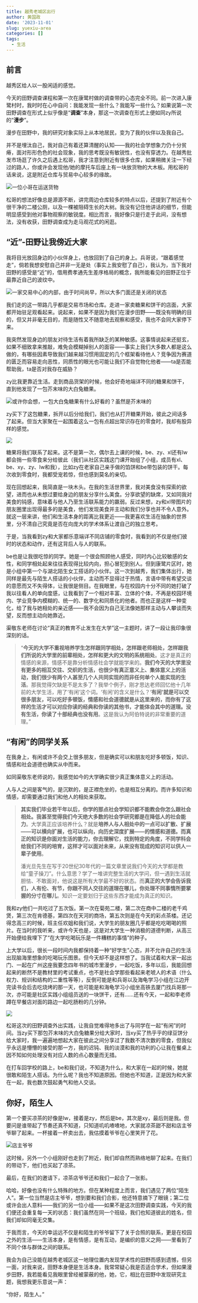 ```yaml
---
title: 越秀老城区出行
author: 黄国政
date: '2023-11-01'
slug: yuexiu-area
categories: []
tags:
  - 生活
---
```


<!--more-->

## 前言

越秀区给人以一股闲适的感觉。

今天的田野调查课程和第一次在康鹭村做的调查带的心态完全不同。前一次进入康鹭村时，我时时在心中自问：我能发现一些什么？我能写一些什么？如果说第一次田野调查在形式上似乎像是“**调查**”本身，那这一次调查在形式上便如同zy所说的“**漫步**”。

漫步在田野中，我的研究对象实际上从本地居民，变为了我的伙伴以及我自己。

并不是埋汰自己，我对自己有着还算清醒的认知——我的社会学想象力仍十分贫瘠，面对形形色色的社会现象，我的思考既没有敏锐性，也没有穿透力。在越秀批发市场逛了许久之后遇上松哥，我才注意到附近有很多仓库，如果稍微关注一下经过的路人，你或许会发现他/她的摩托车后座上有一块放货物的大木板。用松哥的话来说，这是附近仓库与贸易中心较多的缘故。

![一位小哥在运送货物](https://cdn.jsdelivr.net/residualsun1/blog-static/images/2023/11/11-01-goods.jpg)

松哥的想法好像总是源源不断，讲完周边仓库较多的特点以后，还提到了附近有个很干净的二楼公厕，以及一棵被阻碍生长的大树。我没有记住他讲话的细节，但能明显感受到他对事物观察的敏锐度。相比而言，我好像只是行走于此间，没有想法，没有收获，田野调查成为走马观花式的闲逛。

## “近”-田野让我傍近大家

我将目光放回身边的小伙伴身上，也放回到了自己的身上。兵哥说，“跟着感觉走”，倘若我想安慰自己并非一无是处（事实上我安慰了自己），我认为，当下我对田野的感受是“近”的，借用费孝通先生差序格局的概念，我所能看见的田野正位于最靠近自己的波纹中。

![一家交易中心的内部，由于时间尚早，所以大多门面还是关闭的状态](https://cdn.jsdelivr.net/residualsun1/blog-static/images/2023/11/11-01-market.jpg)

我们走的这一带路几乎都是交易市场和仓库。走进一家卖糖果和饼干的店面，大家都开始驻足观看起来。说起来，如果不是因为我们在漫步田野——既没有明确的目的，但又并非毫无目的，而是随性又不随意地去观察和感受，我也不会同大家停下来。

我突然发现身边的朋友对待生活有着我所缺乏的某种敏感。这事情说起来还挺玄，如果不细致拿来推敲，难免会模糊掉别人的面容——事实上我们大多数人都是这么做的，有哪些因素导致我们越来越习惯用固定的几个框架看待他人？竞争因为赛道的匮乏而容易走向恶性，同质性的眼光也可能让我们不自觉物化他者——ta是否能帮助我，ta是否对我存在威胁？

zy比我更靠近生活。走到商品货架的时候，他会好奇地端详不同的糖果和饼干，直到他发现了一包芥末味的大白兔糖果。

![或许你会想，一包大白兔糖果有什么好看的？虽然是芥末味的](https://cdn.jsdelivr.net/residualsun1/blog-static/images/2023/11/11-01-dabaitu.jpg)

zy买下了这包糖果，拆开以后分给我们，我们也从打开糖果开始，彼此之间话多了起来。但当大家聚在一起围着这么一包有点超出常识存在的零食时，我却有股异样的感觉。

![](https://cdn.jsdelivr.net/residualsun1/blog-static/images/2023/11/11-01-together.jpg)

糖果将我们联系了起来。这不是第一次，偶尔去上课的时候，be、zy、xl还有lw都会捎一些零食来分给彼此（我们从社区实践这门课开始组了小组，成员有xl、be、xy、zy、lw和我），比如zy在老家自己亲手做的馅饼和be带包装的饼干。每次收到零食时，我都受宠若惊，但也感到莫名的亲切。

现在回想起来，我简直是一块木头。在我的生活世界里，我对美食没有探索的欲望，进而也从未想过要给身边的朋友分享什么美食。分享欲望的缺席，又如同我对美食的钝感，意味着与他人乃至生活联系能力的羸弱。反过来想，zy和xl带图片的朋友圈里出现得最多的是美食，他们发现美食并主动和我们分享也并不令人意外。就这一层来讲，他们和生活本身的距离比我更近——我更喜欢生活在抽象的世界里，分不清自己究竟是否在向庞大的学术体系让渡自己的独立思考。

于是，当我看到zy和大家都乐意端详不同店铺的零食时，我看到的不仅是他们彼时的状态和动作，还有这背后人与人的联系。

be也是让我很吃惊的同学。她是一个很会照顾他人感受，同时内心比较敏感的女性，和同学相处起来往往表现得比较内向，担心冒犯到别人。但到康鹭片区时，她是小组中第一个与湖北陌生女工搭话的小伙伴。这一次到越秀，我们集体出行，她同样是最先与陌生人搭话的小伙伴，主动而不显得过于热情，言语中带有希望交谈的意愿而又不失得体，让我很是侧目。在我眼里，与在校园内十分不同的她打破了我以往看人的单向度感，让我看到了一个相对丰富、立体的个体，不再是校园环境内、学业竞争内模糊的、统一的、数字化和同质化的他者。而也正是这样一种变化，给了我与她相处的亲近感——我不会因为自己无法像她那样主动与人攀谈而失望，反而想主动向她靠近。

渠敬东老师在讨论“真正的教育不止发生在大学”这一主题时，讲了一段让我印象很深刻的话。

> “**今天的大学不重视培养学生怎样跟同学相处，怎样跟老师相处，怎样跟我们所说的大学里的前辈相处，怎样和更大的文明的系统相处**。这才是真正的情感的来源，情感不是靠分析情感社会学就能学来的。**我们今天的大学里没有更多的相互交往、交织的生活，也很少有真正意义上、集体意义上的活动，我们很少有两个人甚至几个人共同实现的而非任何单个人能实现的生活**。那我觉得欠缺是不是太多了？我举个例子，刚才思达老师回忆他十几年前的大学生活，用了‘有闲’这个词。‘有闲’的含义是什么？‘**有闲’就是可以交很多朋友，可以吃好多顿饭，情感和社会道德就是从这里来的，而你有了这样的生活才可以对应你读的经典和你读的其他书，才能体会其中的道理。没有生活，你读了十部经典也没有用**。这是我认为阿伯特说的非常重要的道理。”

## “有闲”的同学关系

在我身上，有闲或许不会交上很多朋友，但是确实可以和朋友吃好多顿饭，知识、情感和社会道德也确实从中而来。

如同渠敬东老师说的，我感觉如今的大学确实很少真正集体意义上的活动。

人与人之间是客气的，是沉默的，是正襟危坐的，也是相互分离的。而许多知识和情感，却需要通过我们和他人的相处来获取。

> **其实我们毕业若干年以后，你学的那点社会学知识都不能教会你怎么跟社会相处。我甚至觉得我们今天绝大多数的社会学研究都是在降低人的社会能力**。大学真正应该培养什么？就是**培养人与人相处中的一点可以扩散、扩展——可以横向扩展，也可以纵向，向历史深度扩展——的情感和道德。而真正的知识是你面对生活的能力，你去理解它，找到特定的角度，不同学科会给我们不同的培育，这样才可以面对未来，从来没有现成的知识可以供人一辈子使用**。
> 
> 
> 潘光旦先生在写于20世纪30年代的一篇文章里说我们今天的大学都是教给“童子操刀”。什么意思？学了一堆讲完整生活的大学问，但一遇到生活就胆怯、不敢面对，他说这是所有大学最不好的状态。而**真正的大学会告诉我们，人有伦、有节，你跟不同人交往的道理在哪儿，你处理不同事情所要掌握的分寸在哪儿**。知识一定要划归于这些东西才能成为真正的知识。
> 

我和zy他们一共吃过了五次饭。第一次在菊苑二楼，第二次在商中二楼的老千鸡煲，第三次在肯德基，第四次在天河的商场，第五次则是在今天的彩点茶楼。还记得念高三的时候，班主任欢姐和我们说，大学生的朋友圈几乎都是吃吃喝喝的照片。在当时的我听来，或许今天也是，这是对大学生一种消极的道德判断，从高三开始便给我埋下了“在大学吃喝玩乐是一件糟糕的事情”的种子。

上大学以后，很长一段时间内我都保持着一种“好学生”心态，并不允许自己的生活出现脑海里想象的吃喝玩乐图景。但今天却不是这样想了。当我试着和大家一起出门、一起在广州这座我要念四年书的城市里漫步，一起吃饭，多年以后，我能回想起来的断然不是教材里的考试重点，也不是社会学那些看起来老唬人的术语（什么权力、规训和结构的二重性等等），反倒可能是和兵哥以及海龟学习小组在江边开完读书会后去吃烧烤的那一天，也可能是和海龟学习小组坐高铁去厦门找兵哥那一次，亦可能是社区实践小组组员送的一块饼干，还有……还有今天，一起和李老师蹲在早餐店对面的路边一起吃肠粉的几分钟。

![](https://cdn.jsdelivr.net/residualsun1/blog-static/images/2023/11/11-01-changfen.jpg)

松哥这次的田野调查外出实践，让我自觉难得地多出了与同学在一起“有闲”的时间。当zy买下那包芥末味的大白兔糖果分给大家时，当xy买了热乎乎的绿豆饼分给大家时，我一遍遍地想起大家在彼此之间分享过了我数不清次数的零食，但我似乎永远是懵懵的接受的那一方，我的迟钝、我的淡漠和我的功利的心让我在餐桌上因不知如何处理没有对应人数的点心数量而无措。

在打车回学校的路上，be和我们说，不知道为什么，和大家在一起的时候，她就很敢和陌生人搭话。为什么呢？我也不知道原因。但她也不知道，正是因为和大家在一起，我也数次鼓起勇气和他人交谈。

## 你好，陌生人

第一个要买凉茶的好像是lw，接着是zy，然后是be，其次是xy，最后则是我。但要问是谁带起了节奏还真不知道，只知道叽叽喳喳地，大家就凉茶甜不甜和店主爷爷聊了起来。一杯接着一杯卖出去，我估摸着爷爷在心里笑开了花。

![店主爷爷](https://cdn.jsdelivr.net/residualsun1/blog-static/images/2023/11/11-01-yeye.jpg)

这时候，另外一个小组刚好也走到了附近，我们却自然而熟络地聊了起来。在我们的带动下，他们也买起了凉茶。

最后，在我们的邀请下，凉茶店爷爷还和我们一起合了一张影。

哈哈，好像也没有什么特殊的地方。但在某种程度上而言，我们遇见了两位“陌生人”。第一位当然是店主爷爷，想到要和我们合影，他还特意摘下了眼镜；第二位或许会出人意料——我们的另一位小组——如果不是这次田野调查实践，今天的我们便还会重复每一天的状态：我们虽然在同一个班级，我们也知道彼此的姓名，但我们却如同毫无交集。

于我而言，今天的幸运远不仅是和陌生的爷爷留下了关于合照的联系，更是在校园之外的生活——生活本身，是有情感，是有互动，是编织的意义之网——里看到了不同个体与群体之间的联系。

我会为自己没能在越秀老城区这一地理位置内发现学术性的田野而感到遗憾，但另一面，对我来说，田野本身便是生活本身。我常常疑心我是否适合学术，但如果漫步田野，我若能看见我眼里曾经被蒙蔽的他，她，它，相比在田野中发现研究主题，我想我更乐意说一声：

“你好，陌生人。”